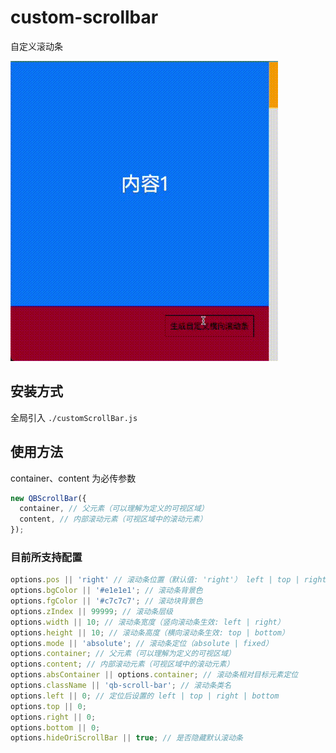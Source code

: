 # custom-scrollbar

自定义滚动条

![示例](./qb-scrollbar.gif)

## 安装方式

全局引入 `./customScrollBar.js`

## 使用方法

container、content 为必传参数

```js
new QBScrollBar({
  container, // 父元素（可以理解为定义的可视区域）
  content, // 内部滚动元素（可视区域中的滚动元素）
});
```

### 目前所支持配置

```js
options.pos || 'right' // 滚动条位置（默认值: 'right'） left | top | right | bottom
options.bgColor || '#e1e1e1'; // 滚动条背景色
options.fgColor || '#c7c7c7'; // 滚动块背景色
options.zIndex || 99999; // 滚动条层级
options.width || 10; // 滚动条宽度（竖向滚动条生效: left | right）
options.height || 10; // 滚动条高度（横向滚动条生效: top | bottom）
options.mode || 'absolute'; // 滚动条定位（absolute | fixed）
options.container; // 父元素（可以理解为定义的可视区域）
options.content; // 内部滚动元素（可视区域中的滚动元素）
options.absContainer || options.container; // 滚动条相对目标元素定位
options.className || 'qb-scroll-bar'; // 滚动条类名
options.left || 0; // 定位后设置的 left | top | right | bottom
options.top || 0;
options.right || 0;
options.bottom || 0;
options.hideOriScrollBar || true; // 是否隐藏默认滚动条
```
